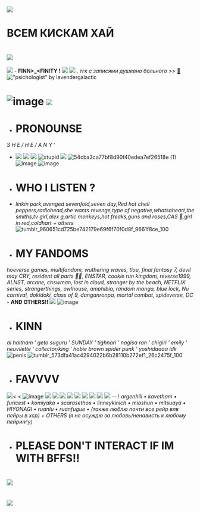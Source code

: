 # ![](https://64.media.tumblr.com/5188f8d701d3e86e3f638afec106269f/47491f97d9273faa-78/s2048x3072/5f534f305df35116e601c129a787c4d08d50f685.pnj)
# ВСЕМ КИСКАМ ХАЙ  
# ![](https://64.media.tumblr.com/49832240dc434b1cf0de44090fa55009/b7819b87512a287e-50/s1280x1920/890423b0ad46cea5e7798e09e6a723a5e6860ac5.pnj)
![](https://64.media.tumblr.com/f736d8288be5a81f8c18956b24cdce32/d079a0eca9d11bc3-68/s100x200/dce0af431d358cd9e64e8d76a87d1541cebc1e58.gifv)  - **FINN>_<FINITY !**   ![](https://64.media.tumblr.com/52d3b7e91b3af58d3cfa5ead417eee48/ced80b15706aa269-42/s250x400/7871e07bbebaf90ad5c0416c265742dacee2088f.gifv) ![](https://64.media.tumblr.com/f48d760e1a9f57eec987f6b878ccfc96/1925423831a33610-6c/s75x75_c1/d57771a61f134db3a85d9370c0906fd3074a4493.gifv) . *тгк с записями душевно больного >>* [🍓](https://t.me/L0stinyourIris ) !["psichologist" by lavendergalactic](https://files.catbox.moe/v8lzsd.gif)
# ![image](https://github.com/user-attachments/assets/0dc9f630-b7ed-4220-8b34-cc8a3039afb5) ![](https://komarev.com/ghpc/?username=inFinityguntothetemplexddd&color=blue&style=for-the-badge&label=HAII+HAWWOO!)                                                                                                                                          
- # PRONOUNSE  
*S H E / H E / A N Y*  '   
- ![](https://64.media.tumblr.com/abb10af1df427b2cc8a5914829b0a1c0/00fb8ddee1cc3f2b-a3/s75x75_c1/e83f2d16da79aab0280539d3a6cd135399c3b6f9.gifv) ![](https://64.media.tumblr.com/803987cfd4c4f065e7bcf9edabf6d189/17390c1c19cc6c29-76/s75x75_c1/a97a39f4328f8856db801c4e1a939511e15e0f98.gifv) ![](https://64.media.tumblr.com/26f69c621842612c8a907cfd1fd3be87/e018519d595eb0b7-8c/s75x75_c1/21661e5a0c041ad11e73d1c1ba22a383fd218851.gifv) ![stupid](https://github.com/user-attachments/assets/2958ef86-f30e-4a16-a284-9d5450d469b3) ![](https://64.media.tumblr.com/aa6df5045151b4c8314fcc2318cb5ed1/461cc38b10614ee7-62/s75x75_c1/b75646130aae60c29337ed512da92919aecb1c78.gifv) ![54cba3ca77bf8d90f40edea7ef26518e (1)](https://github.com/user-attachments/assets/dc49cf79-de7d-4982-adc7-eccf81610ead) ![image](https://github.com/user-attachments/assets/3af9797b-2018-407c-9bef-b65c26850e85) ![image](https://github.com/user-attachments/assets/90ed55e8-44a3-46ef-b3d3-4b93d703097d)
   
- # WHO I LISTEN ?
- *linkin park,avenged sevenfold,seven day,Red hot chell peppers,radiohead,she wants revenge,type of negative,whatsaheart,the smiths,tv girl,alex g,artic monkeys,hot freaks,guns and roses,CAS 🤍,girl in red,coldhart + others* ![tumblr_960651cd725be742179e69f6f70f0d8f_9661f8ce_100](https://github.com/user-attachments/assets/da334b74-e940-4213-9c9c-9a8365a7635e)
- # MY FANDOMS 
*hoeverse games, multifandom, wuthering waves, tlou, final fantasy 7, devil may CRY, resident all parts 🤍🤍, ENSTAR, cookie run kingdom, reverse1999, ALNST, arcane, chswman, lost in cloud, stranger by the beach, NETFLIX series, strangerthings, owlhouse, amphibia, random manga, blue lock, Nu carnival, dokidoki, class of 9, danganronpa, mortal combat, spideverse, DC* - **AND OTHERS!!** ![](https://64.media.tumblr.com/acdb64e755a066c2c0b2d5c5a324580d/5f9ed5b1378f8ada-45/s100x200/cda82deb8fe92fb538d4b99672c4c05991d0dc21.pnj)  ![image](https://github.com/user-attachments/assets/39cd9fa8-642e-4047-9dc6-c651b6a9f5c2) 

- # KINN
*al haitham ' geto suguru ' SUNDAY ' tighnari ' nagisa ran ' chigiri ' emily ' neuvilette ' collector/king ' hobie brown spider punk ' yoshidaaaa  idk* ![penis](https://github.com/user-attachments/assets/95460ac7-f801-418a-88fd-3239455470ca) ![tumblr_573dfa41ac4294022b6b28110b272ef1_26c2475f_100](https://github.com/user-attachments/assets/a3336b2b-296c-48bb-8f65-5647206dd2f7) 



- # FAVVVV 
 ![](https://64.media.tumblr.com/83f609dab146206ecb4ee7690d2339f4/c8cdcb5b50d5741f-e2/s100x200/a57283cf1d0c680e836983bbfaa820faefdd466.gifv)< < ![image](https://github.com/user-attachments/assets/9b5da588-75a6-48db-96c4-2a7cf73c9a76) 
![](https://64.media.tumblr.com/8d4542677651c27eeb78d37d90baa3cd/a275af98f60f2295-3e/s250x400/8c76c475a551b5ab5b93f6e8173d0b530cbad0db.gifv)
![](https://64.media.tumblr.com/0fa4779c65798772d92035f4d65e436e/a275af98f60f2295-fd/s250x400/90ce6b29422177617cfeded7cbf1c91dd183a18e.gifv) ![](https://64.media.tumblr.com/658fc35774bd2aa182dee864099764bc/3d80be896f3a3b56-c7/s100x200/1082a9ef6fa8f76a592ca0b6dfc54c36561f0f68.gifv)
![](https://64.media.tumblr.com/30b67a9beedd2f7f06cab3994bacc916/7b1a232135d766dc-e3/s100x200/2539ef03b7949fa69b6c83b888644857ab576382.pnj)
![](https://64.media.tumblr.com/fefb68b3e584878d213ef33207193dd2/d13331d3d6518875-70/s100x200/31dc1ae9546dba6b93411969a193c2695ec0c71a.pnj)
![](https://64.media.tumblr.com/3b1bb20e1b0974777a638f91ab988642/aa3450e73c80eefc-85/s100x200/1b87e7cb97f483cbb6b99b04fcae028b00489065.gifv)   ![](https://64.media.tumblr.com/555771d47537881962e1086fa5f0cdce/3ed0a247c1f0a4cb-e0/s100x200/33aaefe5d8057d989667130602f9ae38877578b2.pnj) ![](https://64.media.tumblr.com/4f6482c28dcd655474c35016568c2614/eb944e06e4e7a5c5-16/s100x200/5502406862452be0616c905213916d2666bf1c5a.gifv) ![](https://64.media.tumblr.com/742b8e554e3f882a0b4fb1e2809cc990/a5fb0a01d05599b0-17/s100x200/e54c06a29b80f449ed7182798c6ebe9e5a8dda2c.pnj)
-- ! *argenhill • kavetham • furicest • komiyaka • scarasethos • linneykinich • mioshun • mitsuaya • HIYONAGI • ruanlu • ruanfugue • (также люблю почти все рейр влв пейры в хср) + OTHERS (я не осуждю за любовь/ненависть к любому пейрингу)*
 

- # PLEASE DON'T INTERACT IF IM WITH BFFS!! 
# ![](https://64.media.tumblr.com/e0db40bbad678f4ed81baec692126930/60e59f40179d3091-b2/s2048x3072/365ba73788b016a4705bcbe0d63c2179fae5a65c.pnj)
# ![](https://64.media.tumblr.com/0d5b0b93c03b493074066aece6bb9545/397f7712f78dd980-38/s1280x1920/6b49a711e3301d88a80da0dc9bb2577bb00ae834.pnj)
